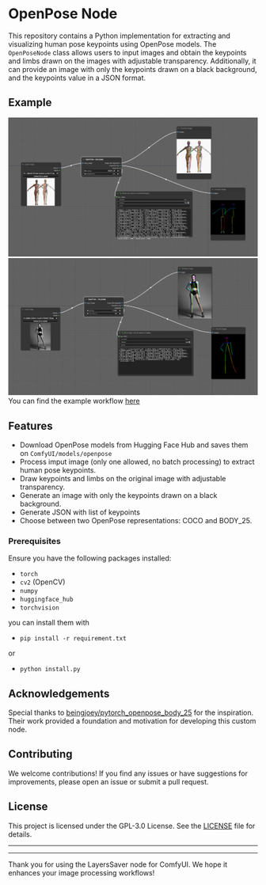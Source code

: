 # OpenPose Node

This repository contains a Python implementation for extracting and visualizing human pose keypoints using OpenPose models. 
The `OpenPoseNode` class allows users to input images and obtain the keypoints and limbs drawn on the images with adjustable transparency. 
Additionally, it can provide an image with only the keypoints drawn on a black background, and the keypoints value in a JSON format.


## Example
![Example Workflow BODY_25](example/body_25.png)
![Example Workflow COCO](example/coco.png)
You can find the example workflow [here](example/openpose.json)

## Features
- Download OpenPose models from Hugging Face Hub and saves them on `ComfyUI/models/openpose`
- Process imput image (only one allowed, no batch processing) to extract human pose keypoints.
- Draw keypoints and limbs on the original image with adjustable transparency.
- Generate an image with only the keypoints drawn on a black background.
- Generate JSON with list of keypoints
- Choose between two OpenPose representations: COCO and BODY_25.


### Prerequisites
Ensure you have the following packages installed:
- `torch`
- `cv2` (OpenCV)
- `numpy`
- `huggingface_hub`
- `torchvision`

you can install them with 
- `pip install -r requirement.txt`

or
- `python install.py`

## Acknowledgements

Special thanks to [beingjoey/pytorch_openpose_body_25](https://github.com/beingjoey/pytorch_openpose_body_25) for the inspiration. Their work provided a foundation and motivation for developing this custom node.


## Contributing

We welcome contributions! If you find any issues or have suggestions for improvements, please open an issue or submit a pull request.

## License

This project is licensed under the GPL-3.0 License. See the [LICENSE](LICENSE) file for details.



---
---

Thank you for using the LayersSaver node for ComfyUI. We hope it enhances your image processing workflows!
